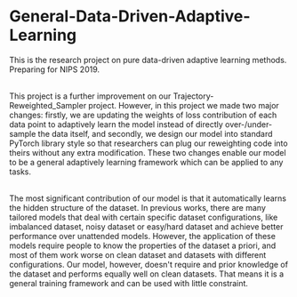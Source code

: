 # General-Data-Driven-Adaptive-Learning
This is the research project on pure data-driven adaptive learning methods. Preparing for NIPS 2019.<br><br>

This project is a further improvement on our Trajectory-Reweighted_Sampler project. However, in this project we made two major changes: firstly, we are updating the weights of loss contribution of each data point to adaptively learn the model instead of directly over-/under-sample the data itself, and secondly, we design our model into standard PyTorch library style so that researchers can plug our reweighting code into theirs without any extra modification. These two changes enable our model to be a general adaptively learning framework which can be applied to any tasks.<br><br>

The most significant contribution of our model is that it automatically learns the hidden structure of the dataset. In previous works, there are many tailored models that deal with certain specific dataset configurations, like imbalanced dataset, noisy dataset or easy/hard dataset and achieve better performance over unattended models. However, the application of these models require people to know the properties of the dataset a priori, and most of them work worse on clean dataset and datasets with different configurations. Our model, however, doesn't require and prior knowledge of the dataset and performs equally well on clean datasets. That means it is a general training framework and can be used with little constraint.
